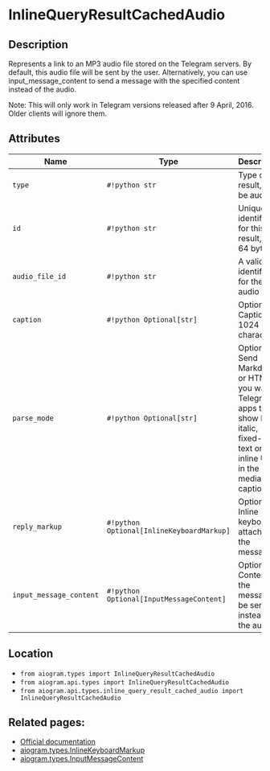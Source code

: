 # InlineQueryResultCachedAudio

## Description

Represents a link to an MP3 audio file stored on the Telegram servers. By default, this audio file will be sent by the user. Alternatively, you can use input_message_content to send a message with the specified content instead of the audio.

Note: This will only work in Telegram versions released after 9 April, 2016. Older clients will ignore them.


## Attributes

| Name | Type | Description |
| - | - | - |
| `type` | `#!python str` | Type of the result, must be audio |
| `id` | `#!python str` | Unique identifier for this result, 1-64 bytes |
| `audio_file_id` | `#!python str` | A valid file identifier for the audio file |
| `caption` | `#!python Optional[str]` | Optional. Caption, 0-1024 characters |
| `parse_mode` | `#!python Optional[str]` | Optional. Send Markdown or HTML, if you want Telegram apps to show bold, italic, fixed-width text or inline URLs in the media caption. |
| `reply_markup` | `#!python Optional[InlineKeyboardMarkup]` | Optional. Inline keyboard attached to the message |
| `input_message_content` | `#!python Optional[InputMessageContent]` | Optional. Content of the message to be sent instead of the audio |



## Location

- `from aiogram.types import InlineQueryResultCachedAudio`
- `from aiogram.api.types import InlineQueryResultCachedAudio`
- `from aiogram.api.types.inline_query_result_cached_audio import InlineQueryResultCachedAudio`

## Related pages:

- [Official documentation](https://core.telegram.org/bots/api#inlinequeryresultcachedaudio)
- [aiogram.types.InlineKeyboardMarkup](../types/inline_keyboard_markup.md)
- [aiogram.types.InputMessageContent](../types/input_message_content.md)
